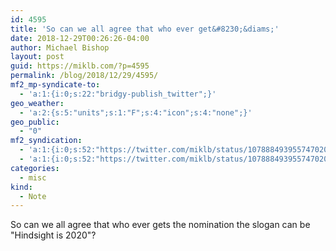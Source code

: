```yaml
---
id: 4595
title: 'So can we all agree that who ever get&#8230;&diams;'
date: 2018-12-29T00:26:26-04:00
author: Michael Bishop
layout: post
guid: https://miklb.com/?p=4595
permalink: /blog/2018/12/29/4595/
mf2_mp-syndicate-to:
  - 'a:1:{i:0;s:22:"bridgy-publish_twitter";}'
geo_weather:
  - 'a:2:{s:5:"units";s:1:"F";s:4:"icon";s:4:"none";}'
geo_public:
  - "0"
mf2_syndication:
  - 'a:1:{i:0;s:52:"https://twitter.com/miklb/status/1078884939557470208";}'
  - 'a:1:{i:0;s:52:"https://twitter.com/miklb/status/1078884939557470208";}'
categories:
  - misc
kind:
  - Note
---
```

So can we all agree that who ever gets the nomination the slogan can be "Hindsight is 2020"?